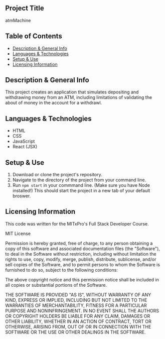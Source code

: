 ## Project Title
atmMachine

## Table of Contents
- [Description & General Info](https://github.com/briennekordis/atmMachine#description--general-info)
- [Languages & Technologies](https://github.com/briennekordis/atmMachine#languages--technologies)
- [Setup & Use](https://github.com/briennekordis/atmMachine#setup--use)
- [Licensing Information](https://github.com/briennekordis/atmMachine#licensing-information)

## Description & General Info
This project creates an application that simulates depositing and withdrawing money from an ATM, including limitations of validating the about of money in the account for a withdrawl.

## Languages & Technologies
- HTML
- CSS
- JavaScript
- React (JSX)

## Setup & Use
1. Download or clone the project's repository.
2. Navigate to the directory of the project from your command line.
3. Run `npm start` in your commmand line. (Make sure you have Node installed!) This should start the project in a new tab of your default broswer.

## Licensing Information 
This code was written for the MITxPro's Full Stack Developer Course.

MIT License

Permission is hereby granted, free of charge, to any person obtaining a copy of this software and associated documentation files (the "Software"), to deal in the Software without restriction, including without limitation the rights to use, copy, modify, merge, publish, distribute, sublicense, and/or sell copies of the Software, and to permit persons to whom the Software is furnished to do so, subject to the following conditions:

The above copyright notice and this permission notice shall be included in all copies or substantial portions of the Software.

THE SOFTWARE IS PROVIDED "AS IS", WITHOUT WARRANTY OF ANY KIND, EXPRESS OR IMPLIED, INCLUDING BUT NOT LIMITED TO THE WARRANTIES OF MERCHANTABILITY, FITNESS FOR A PARTICULAR PURPOSE AND NONINFRINGEMENT. IN NO EVENT SHALL THE AUTHORS OR COPYRIGHT HOLDERS BE LIABLE FOR ANY CLAIM, DAMAGES OR OTHER LIABILITY, WHETHER IN AN ACTION OF CONTRACT, TORT OR OTHERWISE, ARISING FROM, OUT OF OR IN CONNECTION WITH THE SOFTWARE OR THE USE OR OTHER DEALINGS IN THE SOFTWARE.
